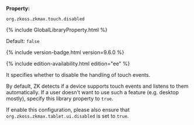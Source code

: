 **Property:**

`org.zkoss.zkmax.touch.disabled`

{% include GlobalLibraryProperty.html %}

Default:  `false`

{% include version-badge.html version=9.6.0 %}
<!--REQUIRED ZK EDITION: EE -->
{% include edition-availability.html edition="ee" %}

It specifies whether to disable the handling of touch events.

By default, ZK detects if a device supports touch events and listens to
them automatically. If a user doesn't want to use such a feature (e.g.
desktop mostly), specify this library property to `true`.

If enable this configuration, please also ensure that
`org.zkoss.zkmax.tablet.ui.disabled` is set to `true`.
